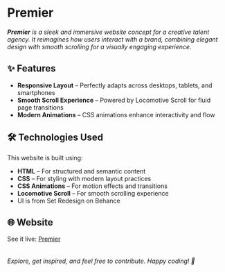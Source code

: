# Premier

_**Premier** is a sleek and immersive website concept for a creative talent agency. It reimagines how users interact with a brand, combining elegant design with smooth scrolling for a visually engaging experience._

## ✨ Features

- **Responsive Layout** – Perfectly adapts across desktops, tablets, and smartphones  
- **Smooth Scroll Experience** – Powered by Locomotive Scroll for fluid page transitions  
- **Modern Animations** – CSS animations enhance interactivity and flow  

## 🛠 Technologies Used

This website is built using:

- **HTML** – For structured and semantic content  
- **CSS** – For styling with modern layout practices  
- **CSS Animations** – For motion effects and transitions  
- **Locomotive Scroll** – For smooth scrolling experience
- UI is from Set Redesign on Behance
  
## 🌐 Website

See it live: [Premier](https://mycuriosity.netlify.app/webpages/premier/)  
\
\
_Explore, get inspired, and feel free to contribute. Happy coding! 🚀_
